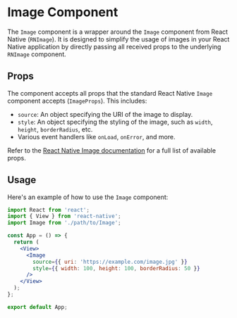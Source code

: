 # Image Component

The `Image` component is a wrapper around the `Image` component from React Native (`RNImage`). It is designed to simplify the usage of images in your React Native application by directly passing all received props to the underlying `RNImage` component.

## Props

The component accepts all props that the standard React Native `Image` component accepts (`ImageProps`). This includes:

- `source`: An object specifying the URI of the image to display.
- `style`: An object specifying the styling of the image, such as `width`, `height`, `borderRadius`, etc.
- Various event handlers like `onLoad`, `onError`, and more.

Refer to the [React Native Image documentation](https://reactnative.dev/docs/image) for a full list of available props.

## Usage

Here's an example of how to use the `Image` component:

```jsx
import React from 'react';
import { View } from 'react-native';
import Image from './path/to/Image';

const App = () => {
  return (
    <View>
      <Image
        source={{ uri: 'https://example.com/image.jpg' }}
        style={{ width: 100, height: 100, borderRadius: 50 }}
      />
    </View>
  );
};

export default App;